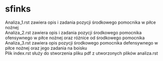 # sfinks
Analiza_1.rst zawiera opis i zadania pozycji środkowego pomocnika w piłce nożnej <br />
Analiza_2.rst zawiera opis i zadania pozycji środkowego pomocnika ofensywnego w piłce nożnej oraz różnice od środkowego pomocnika
Analiza_3.rst zawiera opis pozycji środkowego pomocnika defensywnego w piłce nożnej oraz jego zadania na boisku<br />
Plik index.rst służy do stworzenia pliku pdf z utworzonych plików analiza.rst

